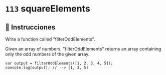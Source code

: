 # `113` squareElements

## 📝 Instrucciones

Write a function called "filterOddElements".

Given an array of numbers, "filterOddElements" returns an array containing only the odd numbers of the given array.

```Js
var output = filterOddElements([1, 2, 3, 4, 5]);
console.log(output); // --> [1, 3, 5]
```